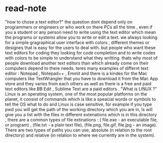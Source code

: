 # read-note
"how to chose a text editor?" 
the question dont depend only on programmers or engineers or who work on there PCs all the time , even if you a student or any person need to write using the text editor which mean the programs or systems allow you to write or edit a text.
we always looking for a simple gragraphical user interface with colors , different themes or designes that is easy for the users to deal with.
but people who want these text editors for coding they looking for code completion and to write codes with colors to be simple to understand what they writting.
thats why most of people download another text editors than which already come on their computers depend to there needs.
teres many examples of differnt text editor : Notepad , Notepad++ , Emmit and there is a kindes for the Mac computers like TextWrangler that you have to download it from the Mac App store and they varies from each others as well as there is a free and paid text editors like BB Edit , Sublime Text are  a paid editors
.
"What is LINUX ?" 
Linux is an operating system, one of the most popular platforms on the planet, it consist of commands which is like a speacial words or symbols to tell the OS what to do and Linux is case sensitive, 
for example if you type  pwd   you will get the path of the working directory which you are in, ls  will give you a list with the files in different extenations which is in this directory , there are a common types of file extinations : ( file.exe - an executable file, or program) , (file.txt - a plain text file), (file.png, file.gif, file.jpg - an image).
There are two types of paths you can use, absolute (n relation to the root directory) and relative (in relation to where we currently are in the system).
